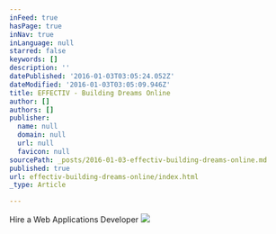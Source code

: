```yaml
---
inFeed: true
hasPage: true
inNav: true
inLanguage: null
starred: false
keywords: []
description: ''
datePublished: '2016-01-03T03:05:24.052Z'
dateModified: '2016-01-03T03:05:09.946Z'
title: EFFECTIV - Building Dreams Online
author: []
authors: []
publisher:
  name: null
  domain: null
  url: null
  favicon: null
sourcePath: _posts/2016-01-03-effectiv-building-dreams-online.md
published: true
url: effectiv-building-dreams-online/index.html
_type: Article

---
```

Hire a Web Applications Developer
![](https://the-grid-user-content.s3-us-west-2.amazonaws.com/164006a7-c923-4250-8a25-133d41ade905.jpg)